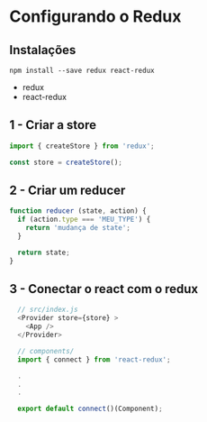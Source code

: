 # Configurando o Redux

## Instalações

`npm install --save redux react-redux`

- redux
- react-redux

## 1 - Criar a store

```js
import { createStore } from 'redux';

const store = createStore();
```

## 2 - Criar um reducer

```js
function reducer (state, action) {
  if (action.type === 'MEU_TYPE') {
    return 'mudança de state';
  }

  return state;
}
```

## 3 - Conectar o react com o redux

```js
  // src/index.js
  <Provider store={store} >
    <App />
  </Provider>
```

```js
  // components/
  import { connect } from 'react-redux';

  .
  .
  .

  export default connect()(Component);
```